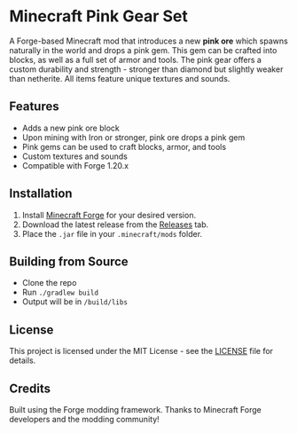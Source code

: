 # Minecraft Pink Gear Set
A Forge-based Minecraft mod that introduces a new **pink ore** which spawns naturally in the world and drops a pink gem. This gem can be crafted into blocks, as well as a full set of armor and tools. The pink gear offers a custom durability and strength - stronger than diamond but slightly weaker than netherite. All items feature unique textures and sounds.

## Features
- Adds a new pink ore block
- Upon mining with Iron or stronger, pink ore drops a pink gem
- Pink gems can be used to craft blocks, armor, and tools
- Custom textures and sounds
- Compatible with Forge 1.20.x

## Installation
1. Install [Minecraft Forge](https://files.minecraftforge.net/) for your desired version.
2. Download the latest release from the [Releases](https://github.com/yourusername/yourmod/releases) tab.
3. Place the `.jar` file in your `.minecraft/mods` folder.

## Building from Source
- Clone the repo
- Run `./gradlew build`
- Output will be in `/build/libs`

## License
This project is licensed under the MIT License - see the [LICENSE](LICENSE) file for details.

## Credits
Built using the Forge modding framework. Thanks to Minecraft Forge developers and the modding community!
